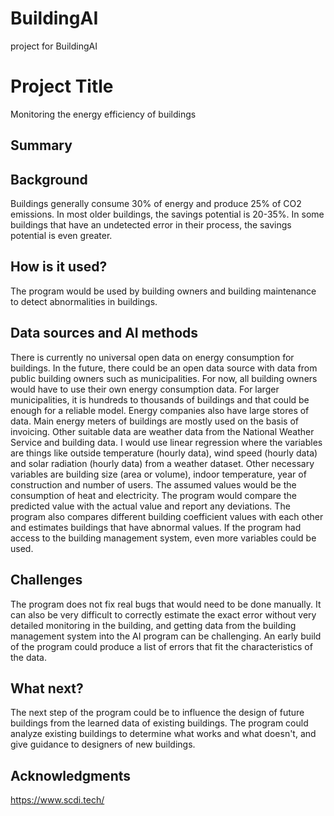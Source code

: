 # BuildingAI
project for BuildingAI

# Project Title
Monitoring the energy efficiency of buildings

## Summary


## Background
Buildings generally consume 30% of energy and produce 25% of CO2 emissions. In most older buildings, the savings potential is 20-35%. In some buildings that have an undetected error in their process, the savings potential is even greater.

## How is it used?
The program would be used by building owners and building maintenance to detect abnormalities in buildings.

## Data sources and AI methods
There is currently no universal open data on energy consumption for buildings. In the future, there could be an open data source with data from public building owners such as municipalities. For now, all building owners would have to use their own energy consumption data. For larger municipalities, it is hundreds to thousands of buildings and that could be enough for a reliable model. Energy companies also have large stores of data. Main energy meters of buildings are mostly used on the basis of invoicing. Other suitable data are weather data from the National Weather Service and building data.
I would use linear regression where the variables are things like outside temperature (hourly data), wind speed (hourly data) and solar radiation (hourly data) from a weather dataset. Other necessary variables are building size (area or volume), indoor temperature, year of construction and number of users. The assumed values would be the consumption of heat and electricity. The program would compare the predicted value with the actual value and report any deviations. The program also compares different building coefficient values with each other and estimates buildings that have abnormal values. If the program had access to the building management system, even more variables could be used.

## Challenges
The program does not fix real bugs that would need to be done manually. It can also be very difficult to correctly estimate the exact error without very detailed monitoring in the building, and getting data from the building management system into the AI program can be challenging. An early build of the program could produce a list of errors that fit the characteristics of the data.

## What next?
The next step of the program could be to influence the design of future buildings from the learned data of existing buildings. The program could analyze existing buildings to determine what works and what doesn't, and give guidance to designers of new buildings.

## Acknowledgments
https://www.scdi.tech/ 
